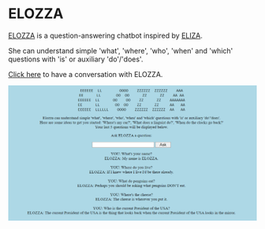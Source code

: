 # ELOZZA

[ELOZZA](https://ljdyer.pythonanywhere.com/) is a question-answering chatbot inspired by [ELIZA](https://en.wikipedia.org/wiki/ELIZA).

She can understand simple 'what', 'where', 'who', 'when' and 'which' questions with 'is' or auxiliary 'do'/'does'.

[Click here](https://ljdyer.pythonanywhere.com/) to have a conversation with ELOZZA.

<a href="https://ljdyer.pythonanywhere.com/"><img src="readme-img/screenshot.PNG" /></a>
